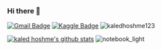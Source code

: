 ### Hi there 👋

<!--
**kaledhoshme123/kaledhoshme123** is a ✨ _special_ ✨ repository because its `README.md` (this file) appears on your GitHub profile.

Here are some ideas to get you started:

- 🔭 I’m currently working on ...
- 🌱 I’m currently learning ...
- 👯 I’m looking to collaborate on ...
- 🤔 I’m looking for help with ...
- 💬 Ask me about ...
- 📫 How to reach me: ...
- 😄 Pronouns: ...
- ⚡ Fun fact: ...
-->
[![Gmail Badge](https://img.shields.io/badge/-Gmail-c14438?style=flat-square&logo=Gmail&logoColor=white&link=mailto:kdy0902ysh@gmail.com)](mailto:kaledhoshme123@gmail.com) 
[![Kaggle Badge](http://img.shields.io/badge/-Kaggle-black?style=flat-square&logo=kaggle&link=https://www.kaggle.com/abhinand05/)](https://www.kaggle.com/kaledhoshme123)
![kaledhoshme123](https://road-to-kaggle-grandmaster.vercel.app/api/simple/kaledhoshme123)


[![kaled hoshme's github stats](https://github-readme-stats.vercel.app/api?username=kaledhoshme123)](https://github.com/anuraghazra/github-readme-stats)
![notebook_light](https://road-to-kaggle-grandmaster.vercel.app/api/badges/kaledhoshme/notebook/light)    
